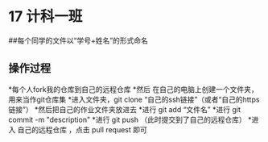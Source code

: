 # 17  计科一班  

##每个同学的文件以“学号+姓名”的形式命名

## 操作过程
*每个人fork我的仓库到自己的远程仓库
*然后 在自己的电脑上创建一个文件夹，用来当作git仓库集
*进入文件夹，git clone “自己的ssh链接”（或者“自己的https链接”）
*然后把自己的作业文件夹放进去
*进行 git add “文件名”
*进行 git commit -m "description"
*进行 git push （此时提交到了自己的远程仓库）
*进入 自己的远程仓库 ，点击 pull request 即可
